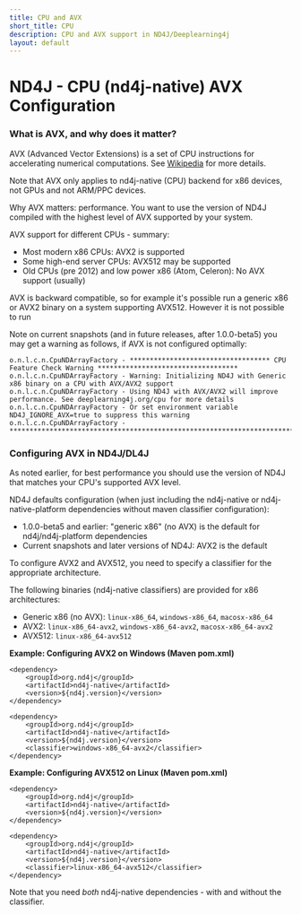 ```yaml
---
title: CPU and AVX
short_title: CPU
description: CPU and AVX support in ND4J/Deeplearning4j
layout: default
---
```


# ND4J - CPU (nd4j-native) AVX Configuration

### What is AVX, and why does it matter?

AVX (Advanced Vector Extensions) is a set of CPU instructions for accelerating numerical computations. See [Wikipedia](https://en.wikipedia.org/wiki/Advanced_Vector_Extensions) for more details.

Note that AVX only applies to nd4j-native (CPU) backend for x86 devices, not GPUs and not ARM/PPC devices.

Why AVX matters: performance. You want to use the version of ND4J compiled with the highest level of AVX supported by your system.


AVX support for different CPUs - summary:
* Most modern x86 CPUs: AVX2 is supported
* Some high-end server CPUs: AVX512 may be supported 
* Old CPUs (pre 2012) and low power x86 (Atom, Celeron): No AVX support (usually) 

AVX is backward compatible, so for example it's possible run a generic x86 or AVX2 binary on a system supporting AVX512.
However it is not possible to run 

Note on current snapshots (and in future releases, after 1.0.0-beta5) you may get a warning as follows, if AVX is not configured optimally:
```
o.n.l.c.n.CpuNDArrayFactory - *********************************** CPU Feature Check Warning ***********************************
o.n.l.c.n.CpuNDArrayFactory - Warning: Initializing ND4J with Generic x86 binary on a CPU with AVX/AVX2 support
o.n.l.c.n.CpuNDArrayFactory - Using ND4J with AVX/AVX2 will improve performance. See deeplearning4j.org/cpu for more details
o.n.l.c.n.CpuNDArrayFactory - Or set environment variable ND4J_IGNORE_AVX=true to suppress this warning
o.n.l.c.n.CpuNDArrayFactory - ************************************************************************************************
```


### Configuring AVX in ND4J/DL4J

As noted earlier, for best performance you should use the version of ND4J that matches your CPU's supported AVX level. 

ND4J defaults configuration (when just including the nd4j-native or nd4j-native-platform dependencies without maven classifier configuration):
* 1.0.0-beta5 and earlier: "generic x86" (no AVX) is the default for nd4j/nd4j-platform dependencies
* Current snapshots and later versions of ND4J: AVX2 is the default


To configure AVX2 and AVX512, you need to specify a classifier for the appropriate architecture.

The following binaries (nd4j-native classifiers) are provided for x86 architectures:
* Generic x86 (no AVX): `linux-x86_64`, `windows-x86_64`, `macosx-x86_64` 
* AVX2: `linux-x86_64-avx2`, `windows-x86_64-avx2`, `macosx-x86_64-avx2`
* AVX512: `linux-x86_64-avx512`


**Example: Configuring AVX2 on Windows (Maven pom.xml)**
```
<dependency>
    <groupId>org.nd4j</groupId>
    <artifactId>nd4j-native</artifactId>
    <version>${nd4j.version}</version>
</dependency>

<dependency>
    <groupId>org.nd4j</groupId>
    <artifactId>nd4j-native</artifactId>
    <version>${nd4j.version}</version>
    <classifier>windows-x86_64-avx2</classifier>
</dependency>
```


**Example: Configuring AVX512 on Linux (Maven pom.xml)**
```
<dependency>
    <groupId>org.nd4j</groupId>
    <artifactId>nd4j-native</artifactId>
    <version>${nd4j.version}</version>
</dependency>

<dependency>
    <groupId>org.nd4j</groupId>
    <artifactId>nd4j-native</artifactId>
    <version>${nd4j.version}</version>
    <classifier>linux-x86_64-avx512</classifier>
</dependency>
```

Note that you need *both* nd4j-native dependencies - with and without the classifier.